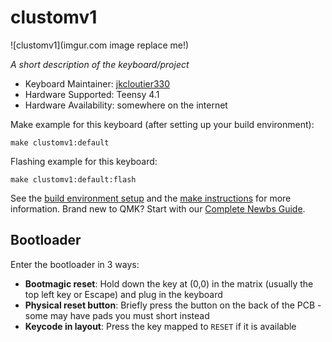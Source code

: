 # clustomv1

![clustomv1](imgur.com image replace me!)

*A short description of the keyboard/project*

* Keyboard Maintainer: [jkcloutier330](https://github.com/jkcloutier330)
* Hardware Supported: Teensy 4.1
* Hardware Availability: somewhere on the internet

Make example for this keyboard (after setting up your build environment):

    make clustomv1:default

Flashing example for this keyboard:

    make clustomv1:default:flash

See the [build environment setup](https://docs.qmk.fm/#/getting_started_build_tools) and the [make instructions](https://docs.qmk.fm/#/getting_started_make_guide) for more information. Brand new to QMK? Start with our [Complete Newbs Guide](https://docs.qmk.fm/#/newbs).

## Bootloader

Enter the bootloader in 3 ways:

* **Bootmagic reset**: Hold down the key at (0,0) in the matrix (usually the top left key or Escape) and plug in the keyboard
* **Physical reset button**: Briefly press the button on the back of the PCB - some may have pads you must short instead
* **Keycode in layout**: Press the key mapped to `RESET` if it is available
